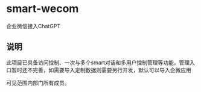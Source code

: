 # smart-wecom
企业微信接入ChatGPT

## 说明

此项目已具备访问控制、一次与多个smart对话和多用户控制管理等功能，管理入口暂时还不完善，如需要导入定制数据则需要另行开发，默认可以导入企微应用

可见范围内部门所有成员。